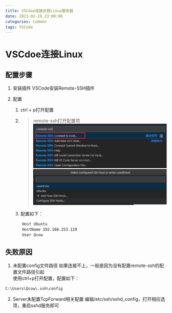 ```yaml
---
title: VSCdoe连接远程Linux服务器
date: 2021-02-19 23:00:00
categories: Common
tags: VSCode
---
```


# VSCdoe连接Linux
## 配置步骤
1. 安装插件
VSCode安装Remote-SSH插件

2. 配置
    1. ctrl + p打开配置
    2. >remote-ssh打开配置项  
    ![P1](/_images/Common/VSCode/2021-02-20-Remote-SSH-P1.png)
    ![P2](/_images/Common/VSCode/2021-02-20-Remote-SSH-P2.png)
    1. 配置如下：
    ```bash
        Host Ubuntu
        HostName 192.168.253.129
        User Qcow  
    ```

<!-- more -->

## 失败原因
1. 未配置config文件路径
如果连接不上，一般是因为没有配置remote-ssh的配置文件路径引起  
使用ctrl+p打开配置，配置如下：
```bash
C:\Users\Qcow\.ssh\config
```

2. Server未配置TcpForward相关配置
编辑/etc/ssh/sshd_config，打开相应选项，重启sshd服务即可


